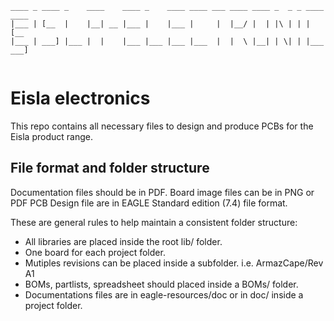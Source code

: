 ```
____ _ ____ _    ____    ____ _    ____ ____ ___ ____ ____ _  _ _ ____ ____ 
|___ | [__  |    |__| __ |___ |    |___ |     |  |__/ |  | |\ | | |    [__  
|___ | ___] |___ |  |    |___ |___ |___ |___  |  |  \ |__| | \| | |___ ___] 
 
```
                                                                         
                                                                         
# Eisla electronics

This repo contains all necessary files to design and produce PCBs for the Eisla product range.

## File format and folder structure

Documentation files should be in PDF. Board image files can be in PNG or PDF
PCB Design file are in EAGLE Standard edition (7.4) file format.

These are general rules to help maintain a consistent folder structure:
- All libraries are placed inside the root lib/ folder. 
- One board for each project folder. 
- Mutiples revisions can be placed inside a subfolder. i.e. ArmazCape/Rev A1 
- BOMs, partlists, spreadsheet should placed inside a BOMs/ folder. 
- Documentations files are in eagle-resources/doc or in doc/ inside a project folder. 